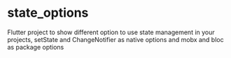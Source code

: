 # state_options
Flutter project to show different option to use state management in your projects, setState and ChangeNotifier as native options and mobx and bloc as package options
